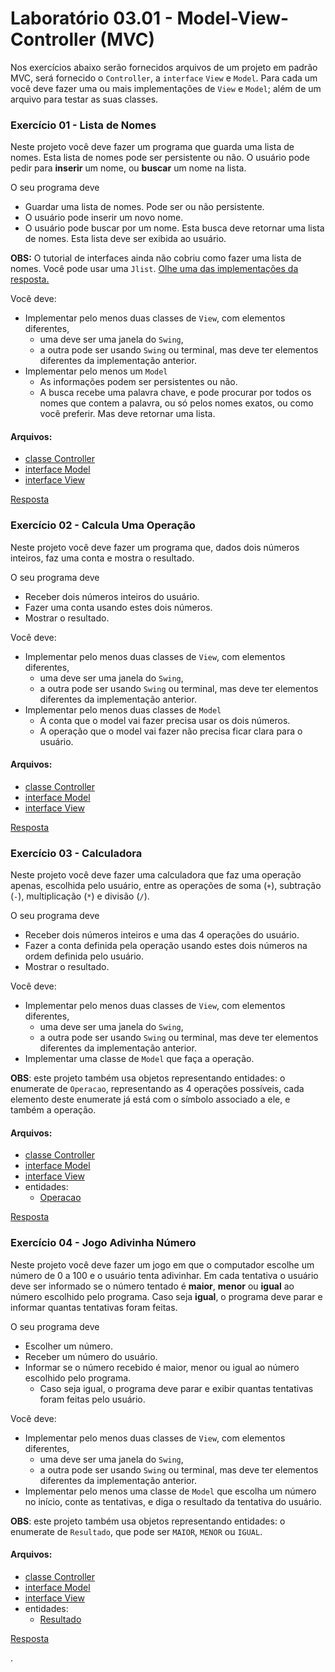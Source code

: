 # Laboratório 03.01 - Model-View-Controller (MVC)


Nos exercícios abaixo serão fornecidos arquivos de um projeto em padrão MVC, será fornecido o `Controller`, a `interface` `View` e `Model`. Para cada um você deve fazer uma ou mais implementações de `View` e `Model`; além de um arquivo para testar as suas classes.

### Exercício 01 - Lista de Nomes

Neste projeto você deve fazer um programa que guarda uma lista de nomes. Esta lista de nomes pode ser persistente ou não. O usuário pode pedir para **inserir** um nome, ou **buscar** um nome na lista.

O seu programa deve
- Guardar uma lista de nomes. Pode ser ou não persistente.
- O usuário pode inserir um novo nome.
- O usuário pode buscar por um nome. Esta busca deve retornar uma lista de nomes. Esta lista deve ser exibida ao usuário.

**OBS:** O tutorial de interfaces ainda não cobriu como fazer uma lista de nomes. Você pode usar uma `Jlist`. [Olhe uma das implementações da resposta.](https://github.com/viniciusdenovaes/Unip232ALPOO/blob/master/Lab03.01.01_lista_nomes/src/view/implementation/jframe/Janela.java)

Você deve:
- Implementar pelo menos duas classes de `View`, com elementos diferentes,
   - uma deve ser uma janela do `Swing`,
   - a outra pode ser usando `Swing` ou terminal, mas deve ter elementos diferentes da implementação anterior.
- Implementar pelo menos um `Model`
   - As informações podem ser persistentes ou não.
   - A busca recebe uma palavra chave, e pode procurar por todos os nomes que contem a palavra, ou só pelos nomes exatos, ou como você preferir. Mas deve retornar uma lista.

#### Arquivos:
- [classe Controller](https://raw.githubusercontent.com/viniciusdenovaes/Unip232ALPOO/master/Lab03.01.01_lista_nomes/src/controller/Controller.java)
- [interface Model](https://raw.githubusercontent.com/viniciusdenovaes/Unip232ALPOO/master/Lab03.01.01_lista_nomes/src/model/Model.java)
- [interface View](https://raw.githubusercontent.com/viniciusdenovaes/Unip232ALPOO/master/Lab03.01.01_lista_nomes/src/view/View.java)


[Resposta](https://github.com/viniciusdenovaes/Unip232ALPOO/tree/master/Lab03.01.01_lista_nomes/src/)





### Exercício 02 - Calcula Uma Operação

Neste projeto você deve fazer um programa que, dados dois números inteiros, faz uma conta e mostra o resultado.

O seu programa deve
- Receber dois números inteiros do usuário.
- Fazer uma conta usando estes dois números.
- Mostrar o resultado.

Você deve:
- Implementar pelo menos duas classes de `View`, com elementos diferentes,
   - uma deve ser uma janela do `Swing`,
   - a outra pode ser usando `Swing` ou terminal, mas deve ter elementos diferentes da implementação anterior.
- Implementar pelo menos duas classes de `Model`
   - A conta que o model vai fazer precisa usar os  dois números.
   - A operação que o model vai fazer não precisa ficar clara para o usuário.

#### Arquivos:
- [classe Controller](https://raw.githubusercontent.com/viniciusdenovaes/Unip232ALPOO/master/Lab03.01.02_calcular/src/controller/Controller.java)
- [interface Model](https://raw.githubusercontent.com/viniciusdenovaes/Unip232ALPOO/master/Lab03.01.02_calcular/src/model/Model.java)
- [interface View](https://raw.githubusercontent.com/viniciusdenovaes/Unip232ALPOO/master/Lab03.01.02_calcular/src/view/View.java)


[Resposta](https://github.com/viniciusdenovaes/Unip232ALPOO/tree/master/Lab03.01.02_calcular/src/)











### Exercício 03 - Calculadora

Neste projeto você deve fazer uma calculadora que faz uma operação apenas, escolhida pelo usuário, entre as operações de soma (`+`), subtração (`-`), multiplicação (`*`) e divisão (`/`).

O seu programa deve
- Receber dois números inteiros e uma das 4 operações do usuário.
- Fazer a conta definida pela operação usando estes dois números na ordem definida pelo usuário.
- Mostrar o resultado.

Você deve:
- Implementar pelo menos duas classes de `View`, com elementos diferentes,
   - uma deve ser uma janela do `Swing`,
   - a outra pode ser usando `Swing` ou terminal, mas deve ter elementos diferentes da implementação anterior.
- Implementar uma classe de `Model` que faça a operação.

**OBS**: este projeto também usa objetos representando entidades: o enumerate de `Operacao`, representando as 4 operações possíveis, cada elemento deste enumerate já está com o símbolo associado a ele, e também a operação.

#### Arquivos:
- [classe Controller](https://raw.githubusercontent.com/viniciusdenovaes/Unip232ALPOO/master/Lab03.01.03_calculadora/src/controller/Controller.java)
- [interface Model](https://raw.githubusercontent.com/viniciusdenovaes/Unip232ALPOO/master/Lab03.01.03_calculadora/src/model/Model.java)
- [interface View](https://raw.githubusercontent.com/viniciusdenovaes/Unip232ALPOO/master/Lab03.01.03_calculadora/src/view/View.java)
- entidades:
   - [Operacao](https://raw.githubusercontent.com/viniciusdenovaes/Unip232ALPOO/master/Lab03.01.03_calculadora/src/entities/Operacao.java)


[Resposta](https://github.com/viniciusdenovaes/Unip232ALPOO/tree/master/Lab03.01.03_calculadora/src/)







### Exercício 04 - Jogo Adivinha Número

Neste projeto você deve fazer um jogo em que o computador escolhe um número de 0 a 100 e o usuário tenta adivinhar. Em cada tentativa o usuário deve ser informado se o número tentado é **maior**, **menor** ou **igual** ao número escolhido pelo programa. Caso seja **igual**, o programa deve parar e informar quantas tentativas foram feitas.

O seu programa deve
- Escolher um número.
- Receber um número do usuário.
- Informar se o número recebido é maior, menor ou igual ao número escolhido pelo programa.
   - Caso seja igual, o programa deve parar e exibir quantas tentativas foram feitas pelo usuário.

Você deve:
- Implementar pelo menos duas classes de `View`, com elementos diferentes,
   - uma deve ser uma janela do `Swing`,
   - a outra pode ser usando `Swing` ou terminal, mas deve ter elementos diferentes da implementação anterior.
- Implementar pelo menos uma classe de `Model` que escolha um número no início, conte as tentativas, e diga o resultado da tentativa do usuário.

**OBS**: este projeto também usa objetos representando entidades: o enumerate de `Resultado`, que pode ser `MAIOR`, `MENOR` ou `IGUAL`.

#### Arquivos:
- [classe Controller](https://raw.githubusercontent.com/viniciusdenovaes/Unip232ALPOO/master/Lab03.01.04_jogo_adivinha/src/controller/Controller.java)
- [interface Model](https://raw.githubusercontent.com/viniciusdenovaes/Unip232ALPOO/master/Lab03.01.04_jogo_adivinha/src/model/Model.java)
- [interface View](https://raw.githubusercontent.com/viniciusdenovaes/Unip232ALPOO/master/Lab03.01.04_jogo_adivinha/src/view/View.java)
- entidades:
   - [Resultado](https://raw.githubusercontent.com/viniciusdenovaes/Unip232ALPOO/master/Lab03.01.04_jogo_adivinha/src/entities/Resultado.java)


[Resposta](https://github.com/viniciusdenovaes/Unip232ALPOO/tree/master/Lab03.01.04_jogo_adivinha/src/)











.

